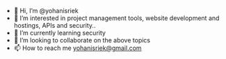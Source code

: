 - 👋 Hi, I’m @yohanisriek
- 👀 I’m interested in project management tools, website development and hostings, APIs and security..
- 🌱 I’m currently learning security 
- 💞️ I’m looking to collaborate on the above topics
- 📫 How to reach me yohanisriek@gmail.com

<!---
yohanisriek/yohanisriek is a ✨ special ✨ repository because its `README.md` (this file) appears on your GitHub profile.
You can click the Preview link to take a look at your changes.
--->
